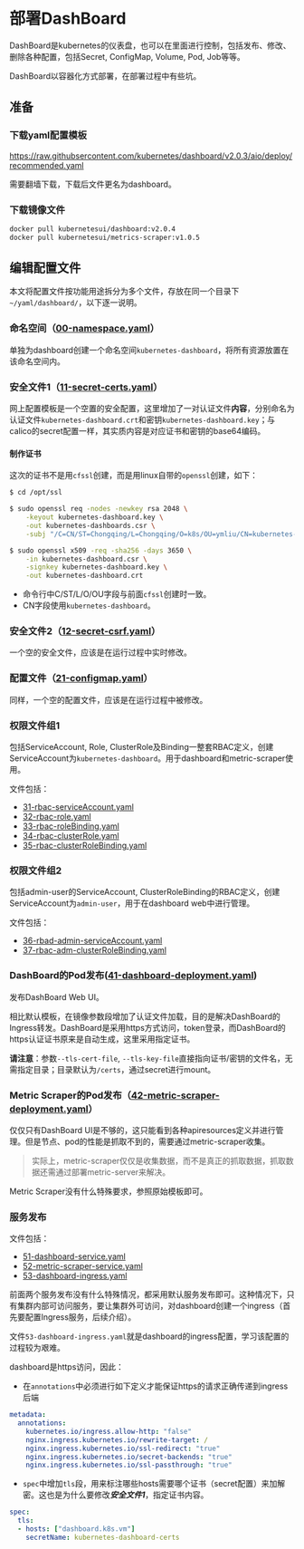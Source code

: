 # 部署DashBoard

DashBoard是kubernetes的仪表盘，也可以在里面进行控制，包括发布、修改、删除各种配置，包括Secret, ConfigMap, Volume, Pod, Job等等。

DashBoard以容器化方式部署，在部署过程中有些坑。

## 准备

### 下载yaml配置模板

<https://raw.githubsercontent.com/kubernetes/dashboard/v2.0.3/aio/deploy/recommended.yaml>

需要翻墙下载，下载后文件更名为dashboard。

### 下载镜像文件

```bash
docker pull kubernetesui/dashboard:v2.0.4
docker pull kubernetesui/metrics-scraper:v1.0.5
```

## 编辑配置文件

本文将配置文件按功能用途拆分为多个文件，存放在同一个目录下`~/yaml/dashboard/`，以下逐一说明。

### 命名空间（[00-namespace.yaml](00-namespace.yaml)）

单独为dashboard创建一个命名空间`kubernetes-dashboard`，将所有资源放置在该命名空间内。

### 安全文件1（[11-secret-certs.yaml](11-secret-certs.yaml)）

网上配置模板是一个空置的安全配置，这里增加了一对认证文件**内容**，分别命名为认证文件`kubernetes-dashboard.crt`和密钥`kubernetes-dashboard.key`；与calico的secret配置一样，其实质内容是对应证书和密钥的base64编码。

#### 制作证书

这次的证书不是用`cfssl`创建，而是用linux自带的`openssl`创建，如下：

```bash
$ cd /opt/ssl

$ sudo openssl req -nodes -newkey rsa 2048 \
    -keyout kubernetes-dashboard.key \
    -out kubernetes-dashboards.csr \
    -subj "/C=CN/ST=Chongqing/L=Chongqing/O=k8s/OU=ymliu/CN=kubernetes-dashboard"

$ sudo openssl x509 -req -sha256 -days 3650 \
    -in kubernetes-dashboard.csr \
    -signkey kubernetes-dashboard.key \
    -out kubernetes-dashboard.crt
```

- 命令行中C/ST/L/O/OU字段与前面`cfssl`创建时一致。
- CN字段使用`kubernetes-dashboard`。

### 安全文件2（[12-secret-csrf.yaml](12-secret-csrf.yaml)）

一个空的安全文件，应该是在运行过程中实时修改。

### 配置文件（[21-configmap.yaml](21-configmap.yaml)）

同样，一个空的配置文件，应该是在运行过程中被修改。

### 权限文件组1

包括ServiceAccount, Role, ClusterRole及Binding一整套RBAC定义，创建ServiceAccount为`kubernetes-dashboard`。用于dashboard和metric-scraper使用。

文件包括：

- [31-rbac-serviceAccount.yaml](31-rbac-serviceAccount.yaml)
- [32-rbac-role.yaml](32-rbac-role.yaml)
- [33-rbac-roleBinding.yaml](33-rbac-roleBinding.yaml)
- [34-rbac-clusterRole.yaml](34-rbac-clusterRole.yaml)
- [35-rbac-clusterRoleBinding.yaml](35-rbac-clusterRoleBinding.yaml)

### 权限文件组2

包括admin-user的ServiceAccount, ClusterRoleBinding的RBAC定义，创建ServiceAccount为`admin-user`，用于在dashboard web中进行管理。

文件包括：

- [36-rbad-admin-serviceAccount.yaml](36-rbad-admin-serviceAccount.yaml)
- [37-rbac-adm-clusterRoleBinding.yaml](37-rbac-adm-clusterRoleBinding.yaml)

### DashBoard的Pod发布([41-dashboard-deployment.yaml](41-dashboard-deployment.yaml))

发布DashBoard Web UI。

相比默认模板，在镜像参数段增加了认证文件加载，目的是解决DashBoard的Ingress转发。DashBoard是采用https方式访问，token登录，而DashBoard的https认证证书原来是自动生成，这里采用指定证书。

**请注意**：参数`--tls-cert-file`, `--tls-key-file`直接指向证书/密钥的文件名，无需指定目录；目录默认为`/certs`，通过secret进行mount。

### Metric Scraper的Pod发布（[42-metric-scraper-deployment.yaml](2-metric-scraper-deployment.yaml)）

仅仅只有DashBoard UI是不够的，这只能看到各种apiresources定义并进行管理。但是节点、pod的性能是抓取不到的，需要通过metric-scraper收集。

> 实际上，metric-scraper仅仅是收集数据，而不是真正的抓取数据，抓取数据还需通过部署metric-server来解决。

Metric Scraper没有什么特殊要求，参照原始模板即可。

### 服务发布

文件包括：

- [51-dashboard-service.yaml](51-dashboard-service.yaml)
- [52-metric-scraper-service.yaml](52-metric-scraper-service.yaml)
- [53-dashboard-ingress.yaml](53-dashboard-ingress.yaml)

前面两个服务发布没有什么特殊情况，都采用默认服务发布即可。这种情况下，只有集群内部可访问服务，要让集群外可访问，对dashboard创建一个ingress（首先要配置Ingress服务，后续介绍）。

文件`53-dashboard-ingress.yaml`就是dashboard的ingress配置，学习该配置的过程较为艰难。

dashboard是https访问，因此：

- 在`annotations`中必须进行如下定义才能保证https的请求正确传递到ingress后端

```yaml
metadata:
  annotations:
    kubernetes.io/ingress.allow-http: "false"
    nginx.ingress.kubernetes.io/rewrite-target: /
    nginx.ingress.kubernetes.io/ssl-redirect: "true"
    nginx.ingress.kubernetes.io/secret-backends: "true"
    nginx.ingress.kubernetes.io/ssl-passthrough: "true"
```

- `spec`中增加`tls`段，用来标注哪些hosts需要哪个证书（secret配置）来加解密。这也是为什么要修改***安全文件1***，指定证书内容。

```yaml
spec:
  tls:
  - hosts: ["dashboard.k8s.vm"]
    secretName: kubernetes-dashboard-certs
```
